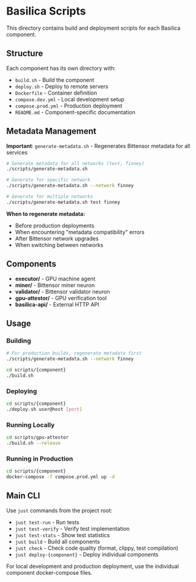 # Basilica Scripts

This directory contains build and deployment scripts for each Basilica component.

## Structure

Each component has its own directory with:
- `build.sh` - Build the component 
- `deploy.sh` - Deploy to remote servers
- `Dockerfile` - Container definition
- `compose.dev.yml` - Local development setup
- `compose.prod.yml` - Production deployment
- `README.md` - Component-specific documentation

## Metadata Management

**Important**: `generate-metadata.sh` - Regenerates Bittensor metadata for all services

```bash
# Generate metadata for all networks (test, finney)
./scripts/generate-metadata.sh

# Generate for specific network
./scripts/generate-metadata.sh --network finney

# Generate for multiple networks
./scripts/generate-metadata.sh test finney
```

**When to regenerate metadata:**
- Before production deployments
- When encountering "metadata compatibility" errors
- After Bittensor network upgrades
- When switching between networks

## Components

- **executor/** - GPU machine agent
- **miner/** - Bittensor miner neuron
- **validator/** - Bittensor validator neuron
- **gpu-attestor/** - GPU verification tool
- **basilica-api/** - External HTTP API

## Usage

### Building
```bash
# For production builds, regenerate metadata first
./scripts/generate-metadata.sh --network finney

cd scripts/{component}
./build.sh
```

### Deploying
```bash
cd scripts/{component}
./deploy.sh user@host [port]
```

### Running Locally
```bash
cd scripts/gpu-attestor
./build.sh --release
```

### Running in Production
```bash
cd scripts/{component}
docker-compose -f compose.prod.yml up -d
```

## Main CLI

Use `just` commands from the project root:
- `just test-run` - Run tests
- `just test-verify` - Verify test implementation
- `just test-stats` - Show test statistics
- `just build` - Build all components
- `just check` - Check code quality (format, clippy, test compilation)
- `just deploy-{component}` - Deploy individual components

For local development and production deployment, use the individual component docker-compose files.